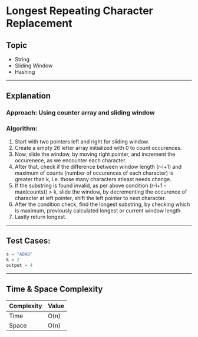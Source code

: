 # Longest Repeating Character Replacement

## Topic
- String
- Sliding Window
- Hashing

---


## Explanation

### Approach: Using counter array and sliding window

### Algorithm:
1. Start with two pointers left and right for sliding window.
2. Create a empty 26 letter array initialized with 0 to count occurences.
3. Now, slide the window, by moving right pointer, and increment the occurenece, as we encounter each character.
4. After that, check if the difference between window length (r-l+1) and maximum of counts (number of occurences of each character) is greater than k, i.e. those many characters atleast needs change.
5. If the substring is found invalid, as per above condition (r-l+1 - max(counts)) > k, slide the window, by decrementing the occurence of character at left pointer, shift the left pointer to next character.
6. After the condition check, find the longest substring, by checking which is maximum, previously calculated longest or current window length.
7. Lastly return longest.

---

## Test Cases:

```python
s = "ABAB" 
k = 2
output = 4
```

---

## Time & Space Complexity

| Complexity | Value |
|------------|-------|
| Time       | O(n)  |
| Space      | O(n)  |